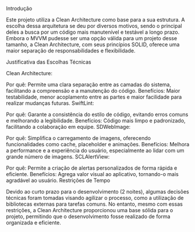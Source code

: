 Introdução

Este projeto utiliza a Clean Architecture como base para a sua estrutura. A escolha dessa arquitetura se deu por diversos motivos, sendo o principal deles a busca por um código mais manutenível e testável a longo prazo. Embora o MVVM pudesse ser uma opção válida para um projeto desse tamanho, a Clean Architecture, com seus princípios SOLID, oferece uma maior separação de responsabilidades e flexibilidade.

Justificativa das Escolhas Técnicas

Clean Architecture:

Por quê: Permite uma clara separação entre as camadas do sistema, facilitando a compreensão e a manutenção do código.
Benefícios: Maior testabilidade, menor acoplamento entre as partes e maior facilidade para realizar mudanças futuras.
SwiftLint:

Por quê: Garante a consistência do estilo de código, evitando erros comuns e melhorando a legibilidade.
Benefícios: Código mais limpo e padronizado, facilitando a colaboração em equipe.
SDWebImage:

Por quê: Simplifica o carregamento de imagens, oferecendo funcionalidades como cache, placeholder e animações.
Benefícios: Melhora a performance e a experiência do usuário, especialmente ao lidar com um grande número de imagens.
SCLAlertView:

Por quê: Permite a criação de alertas personalizados de forma rápida e eficiente.
Benefícios: Agrega valor visual ao aplicativo, tornando-o mais agradável ao usuário.
Restrições de Tempo

Devido ao curto prazo para o desenvolvimento (2 noites), algumas decisões técnicas foram tomadas visando agilizar o processo, como a utilização de bibliotecas externas para tarefas comuns. No entanto, mesmo com essas restrições, a Clean Architecture proporcionou uma base sólida para o projeto, permitindo que o desenvolvimento fosse realizado de forma organizada e eficiente.
